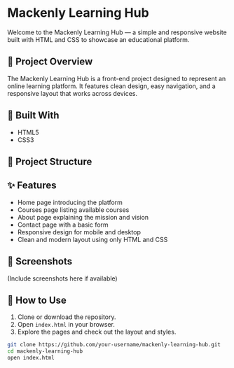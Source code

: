 # Mackenly Learning Hub

Welcome to the Mackenly Learning Hub — a simple and responsive website built with HTML and CSS to showcase an educational platform.

## 🚀 Project Overview

The Mackenly Learning Hub is a front-end project designed to represent an online learning platform. It features clean design, easy navigation, and a responsive layout that works across devices.

## 🧰 Built With

- HTML5
- CSS3

## 📁 Project Structure


## ✨ Features

- Home page introducing the platform
- Courses page listing available courses
- About page explaining the mission and vision
- Contact page with a basic form
- Responsive design for mobile and desktop
- Clean and modern layout using only HTML and CSS

## 📸 Screenshots

(Include screenshots here if available)

## 🔧 How to Use

1. Clone or download the repository.
2. Open `index.html` in your browser.
3. Explore the pages and check out the layout and styles.

```bash
git clone https://github.com/your-username/mackenly-learning-hub.git
cd mackenly-learning-hub
open index.html


